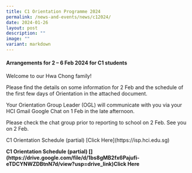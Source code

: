 ```yaml
---
title: C1 Orientation Programme 2024
permalink: /news-and-events/news/c12024/
date: 2024-01-26
layout: post
description: ""
image: ""
variant: markdown
---
```

<h4><strong>Arrangements for 2 – 6 Feb 2024 for C1 students</strong></h4>
<p>Welcome to our Hwa Chong family!</p>
<p>Please find the details on some information for 2 Feb and the schedule
    of the first few days of Orientation in the attached document.</p>
<p>Your Orientation Group Leader (OGL) will communicate with you via your
    HCI Gmail Google Chat on 1 Feb in the late afternoon.</p>
<p>Please check the chat group prior to reporting to school on 2 Feb. See
    you on 2 Feb.</p>
<p></p>

<p>C1 Orientation Schedule (partial) [Click Here](https://isp.hci.edu.sg)

</p><p><strong>C1 Orientation Schedule (partial)  [](https://drive.google.com/file/d/1bs8gMB2fx6Pajufi-eTDCYNWZDBtnN7d/view?usp=drive_link)Click Here</strong></p>
<h1></h1>
<p></p>